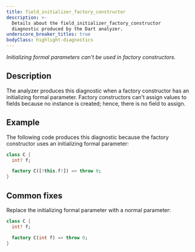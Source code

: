 ```yaml
---
title: field_initializer_factory_constructor
description: >-
  Details about the field_initializer_factory_constructor
  diagnostic produced by the Dart analyzer.
underscore_breaker_titles: true
bodyClass: highlight-diagnostics
---
```


_Initializing formal parameters can't be used in factory constructors._

## Description

The analyzer produces this diagnostic when a factory constructor has an
initializing formal parameter. Factory constructors can't assign values to
fields because no instance is created; hence, there is no field to assign.

## Example

The following code produces this diagnostic because the factory constructor
uses an initializing formal parameter:

```dart
class C {
  int? f;

  factory C([!this.f!]) => throw 0;
}
```

## Common fixes

Replace the initializing formal parameter with a normal parameter:

```dart
class C {
  int? f;

  factory C(int f) => throw 0;
}
```

